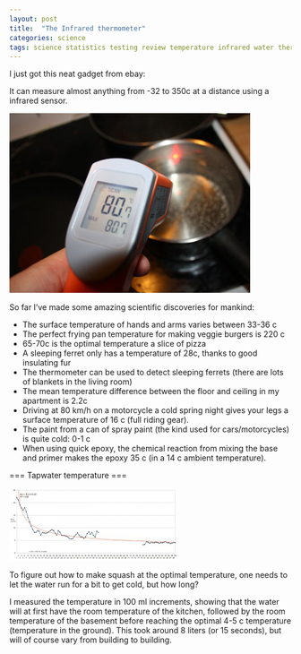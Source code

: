 ```yaml
---
layout: post
title:  "The Infrared thermometer"
categories: science 
tags: science statistics testing review temperature infrared water thermometer waybackmachine
---
```


I just got this neat gadget from ebay:

It can measure almost anything from -32 to 350c at a distance using a infrared sensor.

![Infrared thermometer boiling water](/images/2010-infrared.jpg)

So far I’ve made some amazing scientific discoveries for mankind:

* The surface temperature of hands and arms varies between 33-36 c
* The perfect frying pan temperature for making veggie burgers is 220 c
* 65-70c is the optimal temperature a slice of pizza
* A sleeping ferret only has a temperature of 28c, thanks to good insulating fur
* The thermometer can be used to detect sleeping ferrets (there are lots of blankets in the living room)
* The mean temperature difference between the floor and ceiling in my apartment is 2.2c
* Driving at 80 km/h on a motorcycle a cold spring night gives your legs a surface temperature of 16 c (full riding gear).
* The paint from a can of spray paint (the kind used for cars/motorcycles) is quite cold: 0-1 c
* When using quick epoxy, the chemical reaction from mixing the base and primer makes the epoxy 35 c (in a 14 c ambient temperature).

=== Tapwater temperature ===

![Tapwater temperature](/images/2010-tapwater-temp.jpg)

To figure out how to make squash at the optimal temperature, one needs to let the water run for a bit to get cold, but how long?

I measured the temperature in 100 ml increments, showing that the water will at first have the room temperature of the kitchen, followed by the room temperature of the basement before reaching the optimal 4-5 c temperature (temperature in the ground). This took around 8 liters (or 15 seconds), but will of course vary from building to building.

